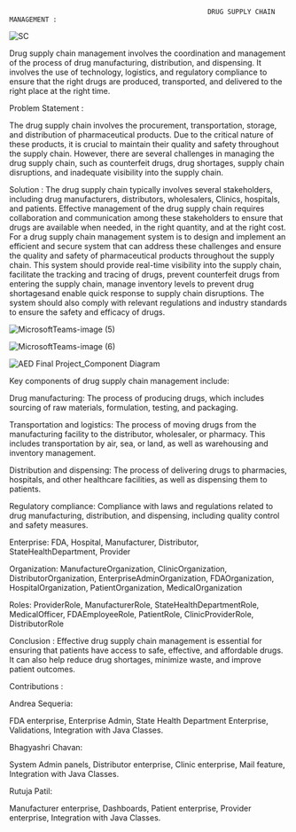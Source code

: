                                                       DRUG SUPPLY CHAIN MANAGEMENT : 

![SC](https://user-images.githubusercontent.com/122659746/233871877-692a2295-d7b3-4236-81db-1c79e63a186f.gif)


 Drug supply chain management involves the coordination and management of the process of drug  manufacturing, distribution, and dispensing. It involves the use of technology, logistics, and regulatory compliance to ensure that the right drugs are produced, transported, and delivered to the right place at the right time.

 Problem Statement :

  The drug supply chain involves the procurement, transportation, storage, and distribution of pharmaceutical products. Due to the critical nature of these products, it is crucial to  maintain  their  quality  and  safety  throughout  the  supply  chain. However,  there  are  several challenges in managing the drug supply chain, such as counterfeit drugs, drug shortages, supply chain disruptions, and inadequate visibility into the supply chain.

Solution :
 The drug supply chain typically involves several stakeholders, including drug manufacturers, distributors, wholesalers, Clinics, hospitals, and patients. Effective management of the drug supply chain requires collaboration and communication among these stakeholders to ensure that drugs are available when needed, in the right quantity, and at the right cost.
 For a  drug  supply  chain  management  system is  to  design  and implement an efficient and secure system that can address these challenges and ensure the quality and safety of pharmaceutical products throughout the supply chain. This system should provide real-time  visibility  into  the  supply  chain,  facilitate  the  tracking  and  tracing  of  drugs,  prevent counterfeit  drugs  from  entering  the  supply  chain,  manage  inventory  levels  to  prevent  drug shortagesand enable quick response to supply chain disruptions. The system should also comply with relevant regulations and industry standards to ensure the safety and efficacy of drugs.


![MicrosoftTeams-image (5)](https://user-images.githubusercontent.com/113729641/233875803-dc646c48-ccbb-4667-8203-2071bb06725f.png)

![MicrosoftTeams-image (6)](https://user-images.githubusercontent.com/113729641/233875837-d7609af7-f742-4f8c-b297-08d7f267f913.png)

![AED Final Project_Component Diagram](https://user-images.githubusercontent.com/113729641/233875844-af30b2de-656e-4ba4-8530-5dc540a2a40a.jpeg)

Key components of drug supply chain management include:

Drug manufacturing: The process of producing drugs, which includes sourcing of raw materials, formulation, testing, and packaging.

Transportation and logistics: The process of moving drugs from the manufacturing facility to the distributor, wholesaler, or pharmacy. This includes transportation by air, sea, or land, as well as warehousing and inventory management.

Distribution and dispensing: The process of delivering drugs to pharmacies, hospitals, and other healthcare facilities, as well as dispensing them to patients.

Regulatory compliance: Compliance with laws and regulations related to drug manufacturing, distribution, and dispensing, including quality control and safety measures.

Enterprise: FDA, Hospital, Manufacturer, Distributor, StateHealthDepartment, Provider

Organization: ManufactureOrganization, ClinicOrganization, DistributorOrganization, EnterpriseAdminOrganization, FDAOrganization, HospitalOrganization, PatientOrganization, MedicalOrganization

Roles: ProviderRole, ManufacturerRole, StateHealthDepartmentRole, MedicalOfficer, FDAEmployeeRole, PatientRole, ClinicProviderRole, DistributorRole

Conclusion : Effective drug supply chain management is essential for ensuring that patients have access to safe, effective, and affordable drugs. It can also help reduce drug shortages, minimize waste, and improve patient outcomes.

Contributions :

Andrea Sequeria:

FDA enterprise, Enterprise Admin, State Health Department Enterprise, Validations, Integration with Java Classes.

Bhagyashri Chavan:

System Admin panels, Distributor enterprise, Clinic enterprise, Mail feature, Integration with Java Classes. 

Rutuja Patil:

Manufacturer enterprise, Dashboards, Patient enterprise, Provider enterprise, Integration with Java Classes.
